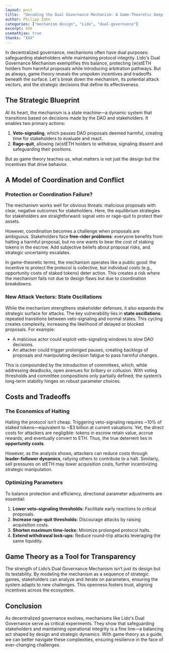 ```yaml
---
layout: post
title:  "Decoding the Dual Governance Mechanism: A Game-Theoretic Deep Dive"
author: Philipp Zahn
categories: ["mechanism design", "Lido", "dual-governance"]
excerpt: XXX
usemathjax: true
thanks: "XXX"
---
```




In decentralized governance, mechanisms often have dual purposes: safeguarding stakeholders while maintaining protocol integrity. Lido's Dual Governance Mechanism exemplifies this balance, protecting (w)stETH holders from harmful proposals while introducing arbitration pathways. But as always, game theory reveals the unspoken incentives and tradeoffs beneath the surface. Let's break down the mechanism, its potential attack vectors, and the strategic decisions that define its effectiveness.

## The Strategic Blueprint

At its heart, the mechanism is a state machine—a dynamic system that transitions based on decisions made by the DAO and stakeholders. It enables two primary actions:
1. **Veto-signaling**, which pauses DAO proposals deemed harmful, creating time for stakeholders to evaluate and react.
2. **Rage-quit**, allowing (w)stETH holders to withdraw, signaling dissent and safeguarding their positions.

But as game theory teaches us, what matters is not just the design but the incentives that drive behavior.

## A Model of Coordination and Conflict

### Protection or Coordination Failure?

The mechanism works well for obvious threats: malicious proposals with clear, negative outcomes for stakeholders. Here, the equilibrium strategies for stakeholders are straightforward: signal veto or rage-quit to protect their assets.

However, coordination becomes a challenge when proposals are ambiguous. Stakeholders face **free-rider problems**: everyone benefits from halting a harmful proposal, but no one wants to bear the cost of staking tokens in the escrow. Add subjective beliefs about proposal risks, and strategic uncertainty escalates.

In game-theoretic terms, the mechanism operates like a public good: the incentive to protect the protocol is collective, but individual costs (e.g., opportunity costs of staked tokens) deter action. This creates a risk where the mechanism fails not due to design flaws but due to coordination breakdowns.

### New Attack Vectors: State Oscillations

While the mechanism strengthens stakeholder defenses, it also expands the strategic surface for attacks. The key vulnerability lies in **state oscillations**: repeated transitions between veto-signaling and normal states. This cycling creates complexity, increasing the likelihood of delayed or blocked proposals. For example:
- A malicious actor could exploit veto-signaling windows to slow DAO decisions.
- An attacker could trigger prolonged pauses, creating backlogs of proposals and manipulating decision fatigue to pass harmful changes.

This is compounded by the introduction of committees, which, while addressing deadlocks, open avenues for bribery or collusion. With voting thresholds and committee compositions only partially defined, the system’s long-term stability hinges on robust parameter choices.

## Costs and Tradeoffs

### The Economics of Halting

Halting the protocol isn’t cheap. Triggering veto-signaling requires ~10% of staked tokens—equivalent to ~$3 billion at current valuations. Yet, the direct costs for attackers are negligible: tokens in escrow retain value, accrue rewards, and eventually convert to ETH. Thus, the true deterrent lies in **opportunity costs**.

However, as the analysis shows, attackers can reduce costs through **leader-follower dynamics**, rallying others to contribute to a halt. Similarly, sell pressures on stETH may lower acquisition costs, further incentivizing strategic manipulation.

### Optimizing Parameters

To balance protection and efficiency, directional parameter adjustments are essential:
1. **Lower veto-signaling thresholds:** Facilitate early reactions to critical proposals.
2. **Increase rage-quit thresholds:** Discourage attacks by raising acquisition costs.
3. **Shorten maximum time-locks:** Minimize prolonged protocol halts.
4. **Extend withdrawal lock-ups:** Reduce round-trip attacks leveraging the same liquidity.

## Game Theory as a Tool for Transparency

The strength of Lido’s Dual Governance Mechanism isn’t just its design but its testability. By modeling the mechanism as a sequence of strategic games, stakeholders can analyze and iterate on parameters, ensuring the system adapts to new challenges. This openness fosters trust, aligning incentives across the ecosystem.

## Conclusion

As decentralized governance evolves, mechanisms like Lido's Dual Governance serve as critical experiments. They show that safeguarding stakeholders and maintaining operational integrity is a fine line—a balancing act shaped by design and strategic dynamics. With game theory as a guide, we can better navigate these complexities, ensuring resilience in the face of ever-changing challenges.
